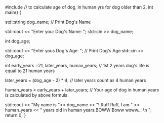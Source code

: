 #include <iostream>
// to calculate age of dog, in human yrs for dog older than 2.
int main() {

  std::string dog_name; // Print Dog's Name
  
  std::cout << "Enter your Dog's Name: ";
  std::cin >> dog_name;

  int dog_age;
  
  std::cout << "Enter yous Dog's Age: "; // Print Dog's Age
  std::cin >> dog_age;
  
   int early_years =21, later_years, human_years;
  // 1st 2 years dog's life is equal to 21 human years
  
  later_years = (dog_age - 2) * 4;
   // later years count as 4 human years

   human_years = early_years + later_years;
   // Your age of dog in human years is calculated by above formula

std::cout << "My name is "<< dog_name << "! Ruff Ruff, I am  " << human_years << " years old in human years.BOWW Boww woww... \n "; 
return 0;
}
